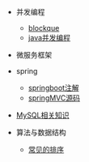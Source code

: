* 并发编程
  * [blockque](./并发编程/blockque.md)
  * [java并发编程](./并发编程/java并发编程.md)
* 微服务框架
* spring
  
  - [springboot注解](./spring/springboot注解.md)
  - [springMVC源码](./spring/springMVC.md)
* [MySQL相关知识](./mysql性能优化.md)
* 算法与数据结构

  - [常见的排序](.\java的几种排序排序.md)

